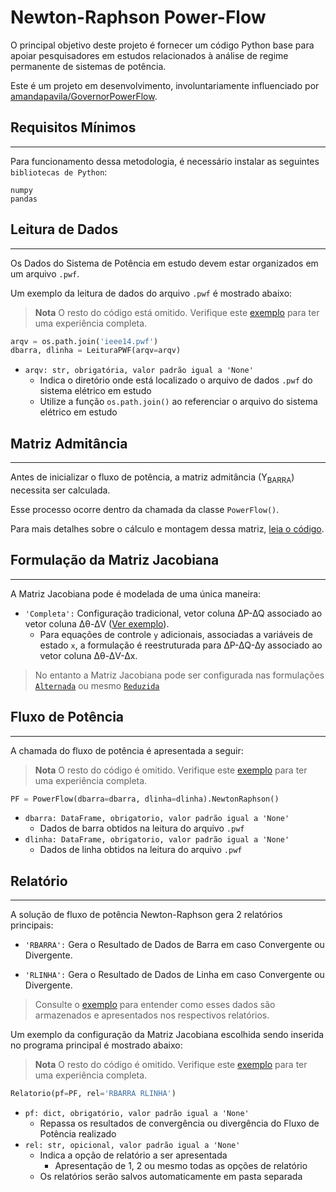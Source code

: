 # Newton-Raphson Power-Flow 

O principal objetivo deste projeto é fornecer um código Python base para apoiar pesquisadores em estudos relacionados à análise de regime permanente de sistemas de potência.

Este é um projeto em desenvolvimento, involuntariamente influenciado por [amandapavila/GovernorPowerFlow](https://github.com/amandapavila/GovernorPowerFlow).



## Requisitos Mínimos 
---
Para funcionamento dessa metodologia, é necessário instalar as seguintes `bibliotecas de Python`:
```
numpy
pandas
```



## Leitura de Dados
---
Os Dados do Sistema de Potência em estudo devem estar organizados em um arquivo `.pwf`.

Um exemplo da leitura de dados do arquivo `.pwf` é mostrado abaixo:

> **Nota** O resto do código está omitido. Verifique este [exemplo](Exemplos/example-main.py) para ter uma experiência completa.

```Python
arqv = os.path.join('ieee14.pwf')
dbarra, dlinha = LeituraPWF(arqv=arqv)
```
- `arqv: str, obrigatória, valor padrão igual a 'None'`
    - Indica o diretório onde está localizado o arquivo de dados `.pwf` do sistema elétrico em estudo
    - Utilize a função `os.path.join()` ao referenciar o arquivo do sistema elétrico em estudo



## Matriz Admitância 
---    
Antes de inicializar o fluxo de potência, a matriz admitância (Y<sub>BARRA</sub>) necessita ser calculada. 

Esse processo ocorre dentro da chamada da classe `PowerFlow()`.

Para mais detalhes sobre o cálculo e montagem dessa matriz, [leia o código](Exemplos/flow.py).



## Formulação da Matriz Jacobiana
---
A Matriz Jacobiana pode é modelada de uma única maneira:
- `'Completa':` Configuração tradicional, vetor coluna ∆P-∆Q associado ao vetor coluna ∆θ-∆V ([Ver exemplo](Exemplos/Jacobiana/Completa-Jacobiana.md)).
    - Para equações de controle `y` adicionais, associadas a variáveis de estado `x`, a formulação é reestruturada para ∆P-∆Q-∆y associado ao vetor coluna ∆θ-∆V-∆x.

> No entanto a Matriz Jacobiana pode ser configurada nas formulações [`Alternada`](Exemplos/Jacobiana/Alternada-Jacobiana.md) ou mesmo [`Reduzida`](Exemplos/Jacobiana/Reduzida-Jacobiana.md)


## Fluxo de Potência
---
A chamada do fluxo de potência é apresentada a seguir:

> **Nota** O resto do código é omitido. Verifique este [exemplo](Exemplos/example-main.py) para ter uma experiência completa.

```Python
PF = PowerFlow(dbarra=dbarra, dlinha=dlinha).NewtonRaphson()
```
- `dbarra: DataFrame, obrigatorio, valor padrão igual a 'None'`
    - Dados de barra obtidos na leitura do arquivo `.pwf`
- `dlinha: DataFrame, obrigatorio, valor padrão igual a 'None'`
    - Dados de linha obtidos na leitura do arquivo `.pwf`



## Relatório
---
A solução de fluxo de potência Newton-Raphson gera 2 relatórios principais:

- `'RBARRA':` Gera o Resultado de Dados de Barra em caso Convergente ou Divergente.

- `'RLINHA':` Gera o Resultado de Dados de Linha em caso Convergente ou Divergente.

> Consulte o [exemplo](Exemplos/Relatorios/Relatorios.md) para entender como esses dados são armazenados e apresentados nos respectivos relatórios.

<!-- - `'RBARGER':` Gera apenas o Resultado de Dados de Barras Geradoras em caso Convergente ou Divergente. (Consulte [exemplo](Exemplos/Reports/RBARGER.md) para entender como esses dados são armazenados e apresentados). -->

Um exemplo da configuração da Matriz Jacobiana escolhida sendo inserida no programa principal é mostrado abaixo:

> **Nota** O resto do código é omitido. Verifique este [exemplo](Exemplos/example-main.py) para ter uma experiência completa.

```Python
Relatorio(pf=PF, rel='RBARRA RLINHA')
```
- `pf: dict, obrigatório, valor padrão igual a 'None'`
    - Repassa os resultados de convergência ou divergência do Fluxo de Potência realizado
- `rel: str, opicional, valor padrão igual a 'None'`
    - Indica a opção de relatório a ser apresentada
        - Apresentação de 1, 2 ou mesmo todas as opções de relatório
    - Os relatórios serão salvos automaticamente em pasta separada